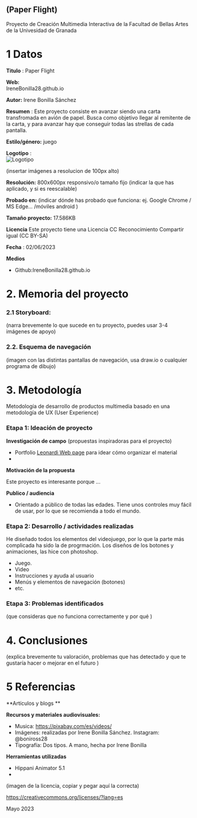 ## (Paper Flight)

Proyecto de Creación Multimedia Interactiva de la  Facultad de Bellas Artes de la Univesidad de Granada



# 1 Datos 



**Titulo** : Paper Flight

**Web:**   
IreneBonilla28.github.io 

**Autor:**  Irene Bonilla Sánchez

**Resumen** : Este proyecto consiste en avanzar siendo una carta transfromada en avión de papel. Busca como objetivo llegar al remitente de la carta, y para avanzar hay que conseguir todas las strellas de cada pantalla.

**Estilo/género:**   juego 

**Logotipo** :  
![Logotipo](https://github.com/IreneBonilla28/IreneBonilla28.github.io/assets/135323759/e04afe27-2eaa-4a42-a367-c67acb92bcee)

(insertar imágenes a resolucion de 100px alto)

**Resolución:** 800x600px responsivo/o tamaño fijo (indicar la que has aplicado, y si es reescalable)

**Probado en:**   (indicar dónde has probado que funciona: ej. Google Chrome / MS Edge... /móviles android )

**Tamaño proyecto:** 17.586KB

**Licencia** Este proyecto tiene una Licencia CC Reconocimiento Compartir igual (CC BY-SA)

**Fecha** : 02/06/2023

**Medios** 

- Github:IreneBonilla28.github.io 




# 2. Memoria del proyecto 

### 2.1 Storyboard: 



(narra brevemente lo que sucede en tu proyecto, puedes usar 3-4 imágenes de apoyo)



### 2.2. Esquema de navegación 



(imagen con las distintas pantallas de navegación, usa draw.io o cualquier programa de dibujo)







# 3. Metodología

Metodología de desarrollo de productos multimedia basado en una metodología de UX (User Experience)



### Etapa 1: Ideación de proyecto

**Investigación de campo** (propuestas inspiradoras para el proyecto)

- Portfolio [Leonardi Web page](http://www.rleonardi.com/interactive-resume/) para idear cómo organizar el material
- 



**Motivación de la propuesta** 

Este  proyecto es interesante porque ... 



**Publico / audiencia**

- Orientado a público de todas las edades. Tiene unos controles muy fácil de usar, por lo que se recomienda a todo el mundo.





### Etapa 2: Desarrollo / actividades realizadas

He diseñado todos los elementos del videojuego, por lo que la parte más complicada ha sido la de progrmación.
Los diseños de los botones y animaciones, las hice con photoshop.
- Juego. 
- Video 
- Instrucciones y ayuda al usuario 
- Menús y elementos de navegación (botones)
- etc.



### Etapa 3: Problemas identificados

(que consideras que no  funciona correctamente y por qué )



# 4. Conclusiones 

(explica brevemente tu valoración, problemas que has detectado y que te gustaría hacer o mejorar en el futuro )







# 5 Referencias 

**Artículos y blogs ** 


**Recursos y materiales audiovisuales:**

* Musica:  https://pixabay.com/es/videos/
* Imágenes:  realizadas por Irene Bonilla Sánchez. Instagram: @boniross28
* Tipografía: Dos tipos. A mano, hecha por Irene Bonilla

**Herramientas utilizadas**

- Hippani Animator 5.1
- 



(imagen de la licencia, copiar y pegar aquí la correcta)

https://creativecommons.org/licenses/?lang=es

Mayo 2023
